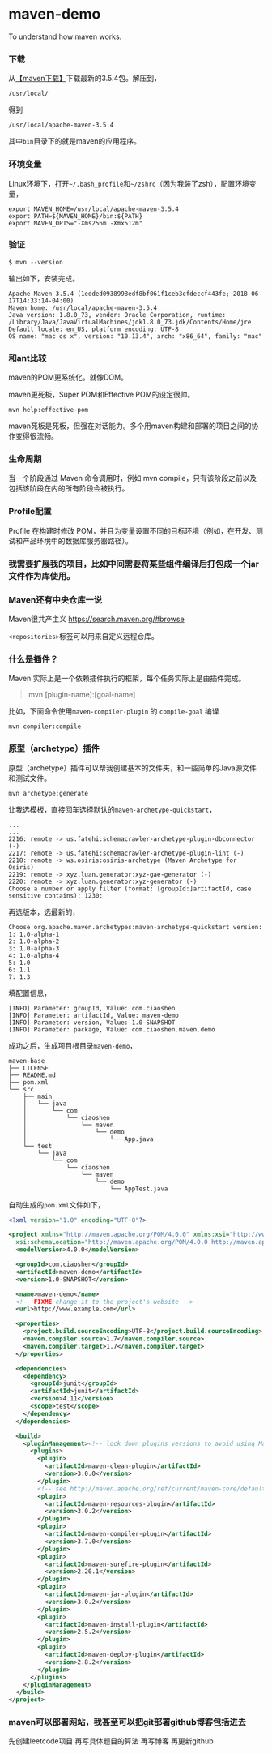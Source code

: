# maven-demo
To understand how maven works.
### 下载
从[【maven下载】](http://maven.apache.org/download.cgi#)下载最新的3.5.4包。解压到，
```
/usr/local/
```
得到
```
/usr/local/apache-maven-3.5.4
```
其中`bin`目录下的就是maven的应用程序。

### 环境变量
Linux环境下，打开`~/.bash_profile`和`~/zshrc`（因为我装了zsh），配置环境变量，
```
export MAVEN_HOME=/usr/local/apache-maven-3.5.4
export PATH=${MAVEN_HOME}/bin:${PATH}
export MAVEN_OPTS="-Xms256m -Xmx512m"
```

### 验证
```
$ mvn --version
```

输出如下，安装完成。
```
Apache Maven 3.5.4 (1edded0938998edf8bf061f1ceb3cfdeccf443fe; 2018-06-17T14:33:14-04:00)
Maven home: /usr/local/apache-maven-3.5.4
Java version: 1.8.0_73, vendor: Oracle Corporation, runtime: /Library/Java/JavaVirtualMachines/jdk1.8.0_73.jdk/Contents/Home/jre
Default locale: en_US, platform encoding: UTF-8
OS name: "mac os x", version: "10.13.4", arch: "x86_64", family: "mac"
```

### 和ant比较
maven的POM更系统化。就像DOM。

maven更死板，Super POM和Effective POM的设定很帅。

```
mvn help:effective-pom
```

maven死板是死板，但强在对话能力。多个用maven构建和部署的项目之间的协作变得很流畅。

### 生命周期
当一个阶段通过 Maven 命令调用时，例如 mvn compile，只有该阶段之前以及包括该阶段在内的所有阶段会被执行。

### Profile配置
Profile 在构建时修改 POM，并且为变量设置不同的目标环境（例如，在开发、测试和产品环境中的数据库服务器路径）。


### 我需要扩展我的项目，比如中间需要将某些组件编译后打包成一个jar文件作为库使用。

### Maven还有中央仓库一说
Maven很共产主义
<https://search.maven.org/#browse>

`<repositories>`标签可以用来自定义远程仓库。

### 什么是插件？
Maven 实际上是一个依赖插件执行的框架，每个任务实际上是由插件完成。
> mvn [plugin-name]:[goal-name]

比如，下面命令使用`maven-compiler-plugin` 的 `compile-goal` 编译
```
mvn compiler:compile
```

### 原型（archetype）插件
原型（archetype）插件可以帮我创建基本的文件夹，和一些简单的Java源文件和测试文件。

```
mvn archetype:generate
```
让我选模板，直接回车选择默认的`maven-archetype-quickstart`，
```
...
...
2216: remote -> us.fatehi:schemacrawler-archetype-plugin-dbconnector (-)
2217: remote -> us.fatehi:schemacrawler-archetype-plugin-lint (-)
2218: remote -> ws.osiris:osiris-archetype (Maven Archetype for Osiris)
2219: remote -> xyz.luan.generator:xyz-gae-generator (-)
2220: remote -> xyz.luan.generator:xyz-generator (-)
Choose a number or apply filter (format: [groupId:]artifactId, case sensitive contains): 1230:
```
再选版本，选最新的，
```
Choose org.apache.maven.archetypes:maven-archetype-quickstart version:
1: 1.0-alpha-1
2: 1.0-alpha-2
3: 1.0-alpha-3
4: 1.0-alpha-4
5: 1.0
6: 1.1
7: 1.3
```
填配置信息，
```
[INFO] Parameter: groupId, Value: com.ciaoshen
[INFO] Parameter: artifactId, Value: maven-demo
[INFO] Parameter: version, Value: 1.0-SNAPSHOT
[INFO] Parameter: package, Value: com.ciaoshen.maven.demo
```
成功之后，生成项目根目录`maven-demo`，
```
maven-base
├── LICENSE
├── README.md
├── pom.xml
└── src
    ├── main
    │   └── java
    │       └── com
    │           └── ciaoshen
    │               └── maven
    │                   └── demo
    │                       └── App.java
    └── test
        └── java
            └── com
                └── ciaoshen
                    └── maven
                        └── demo
                            └── AppTest.java
```

自动生成的`pom.xml`文件如下，
```xml
<?xml version="1.0" encoding="UTF-8"?>

<project xmlns="http://maven.apache.org/POM/4.0.0" xmlns:xsi="http://www.w3.org/2001/XMLSchema-instance"
  xsi:schemaLocation="http://maven.apache.org/POM/4.0.0 http://maven.apache.org/xsd/maven-4.0.0.xsd">
  <modelVersion>4.0.0</modelVersion>

  <groupId>com.ciaoshen</groupId>
  <artifactId>maven-demo</artifactId>
  <version>1.0-SNAPSHOT</version>

  <name>maven-demo</name>
  <!-- FIXME change it to the project's website -->
  <url>http://www.example.com</url>

  <properties>
    <project.build.sourceEncoding>UTF-8</project.build.sourceEncoding>
    <maven.compiler.source>1.7</maven.compiler.source>
    <maven.compiler.target>1.7</maven.compiler.target>
  </properties>

  <dependencies>
    <dependency>
      <groupId>junit</groupId>
      <artifactId>junit</artifactId>
      <version>4.11</version>
      <scope>test</scope>
    </dependency>
  </dependencies>

  <build>
    <pluginManagement><!-- lock down plugins versions to avoid using Maven defaults (may be moved to parent pom) -->
      <plugins>
        <plugin>
          <artifactId>maven-clean-plugin</artifactId>
          <version>3.0.0</version>
        </plugin>
        <!-- see http://maven.apache.org/ref/current/maven-core/default-bindings.html#Plugin_bindings_for_jar_packaging -->
        <plugin>
          <artifactId>maven-resources-plugin</artifactId>
          <version>3.0.2</version>
        </plugin>
        <plugin>
          <artifactId>maven-compiler-plugin</artifactId>
          <version>3.7.0</version>
        </plugin>
        <plugin>
          <artifactId>maven-surefire-plugin</artifactId>
          <version>2.20.1</version>
        </plugin>
        <plugin>
          <artifactId>maven-jar-plugin</artifactId>
          <version>3.0.2</version>
        </plugin>
        <plugin>
          <artifactId>maven-install-plugin</artifactId>
          <version>2.5.2</version>
        </plugin>
        <plugin>
          <artifactId>maven-deploy-plugin</artifactId>
          <version>2.8.2</version>
        </plugin>
      </plugins>
    </pluginManagement>
  </build>
</project>
```

### maven可以部署网站，我甚至可以把git部署github博客包括进去
先创建leetcode项目
再写具体题目的算法
再写博客
再更新github
